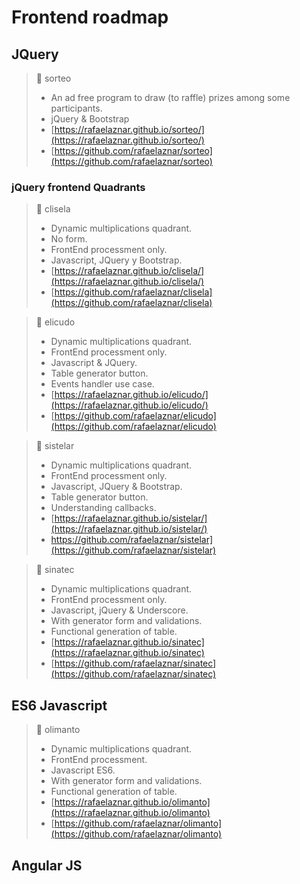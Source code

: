 # Frontend roadmap

## JQuery

> 📓 sorteo
> * An ad free program to draw (to raffle) prizes among some participants.
> * jQuery & Bootstrap
> * [https://rafaelaznar.github.io/sorteo/](https://rafaelaznar.github.io/sorteo/)
> * [https://github.com/rafaelaznar/sorteo](https://github.com/rafaelaznar/sorteo)

### jQuery frontend Quadrants

> 📓 clisela
> * Dynamic multiplications quadrant.
> * No form.
> * FrontEnd processment only.
> * Javascript, JQuery y Bootstrap.
> * [https://rafaelaznar.github.io/clisela/](https://rafaelaznar.github.io/clisela/)
> * [https://github.com/rafaelaznar/clisela](https://github.com/rafaelaznar/clisela)

> 📓 elicudo
> * Dynamic multiplications quadrant.
> * FrontEnd processment only.
> * Javascript & JQuery.
> * Table generator button.
> * Events handler use case.
> * [https://rafaelaznar.github.io/elicudo/](https://rafaelaznar.github.io/elicudo/)
> * [https://github.com/rafaelaznar/elicudo](https://github.com/rafaelaznar/elicudo)

> 📓 sistelar
> * Dynamic multiplications quadrant.
> * FrontEnd processment only.
> * Javascript, JQuery & Bootstrap.
> * Table generator button.
> * Understanding callbacks.
> * [https://rafaelaznar.github.io/sistelar/](https://rafaelaznar.github.io/sistelar/)
> * https://github.com/rafaelaznar/sistelar](https://github.com/rafaelaznar/sistelar)

> 📓 sinatec
> * Dynamic multiplications quadrant.
> * FrontEnd processment only.
> * Javascript, jQuery & Underscore.
> * With generator form and validations.
> * Functional generation of table.
> * [https://rafaelaznar.github.io/sinatec](https://rafaelaznar.github.io/sinatec)
> * [https://github.com/rafaelaznar/sinatec](https://github.com/rafaelaznar/sinatec)

## ES6 Javascript

> 📓 olimanto
> * Dynamic multiplications quadrant.
> * FrontEnd processment.
> * Javascript ES6.
> * With generator form and validations.
> * Functional generation of table.
> * [https://rafaelaznar.github.io/olimanto](https://rafaelaznar.github.io/olimanto)
> * [https://github.com/rafaelaznar/olimanto](https://github.com/rafaelaznar/olimanto)

## Angular JS
